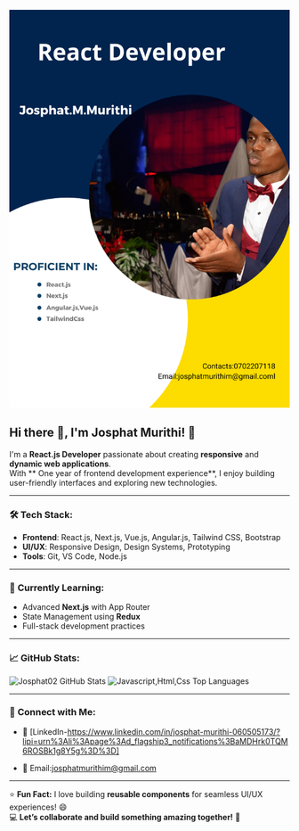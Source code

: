  ![Welcome Banner](https://github.com/josphat02/josphat02/blob/main/Josphat.M.Murithi.png?raw=true)

## Hi there 👋, I'm Josphat Murithi! 🚀  

I'm a **React.js Developer** passionate about creating **responsive** and **dynamic web applications**.  
With ** One year of frontend development experience**, I enjoy building user-friendly interfaces and exploring new technologies.

---

### 🛠️ **Tech Stack:**
- **Frontend**: React.js, Next.js, Vue.js, Angular.js, Tailwind CSS, Bootstrap  
- **UI/UX**: Responsive Design, Design Systems, Prototyping  
- **Tools**: Git, VS Code, Node.js  

---

### 🌱 **Currently Learning:**
- Advanced **Next.js** with App Router
- State Management using **Redux**
- Full-stack development practices  

---

### 📈 **GitHub Stats:**

![Josphat02 GitHub Stats](https://github-readme-stats.vercel.app/api?username=josphat02&show_icons=true&theme=radical)
![Javascript,Html,Css Top Languages](https://github-readme-stats.vercel.app/api/top-langs/?username=josphat02&layout=compact&theme=radical)

---

### 🔗 **Connect with Me**:
- 💼 [LinkedIn-https://www.linkedin.com/in/josphat-murithi-060505173/?lipi=urn%3Ali%3Apage%3Ad_flagship3_notifications%3BaMDHrk0TQM6ROSBk1g8Y5g%3D%3D]  
   
- 📧 Email:josphatmurithim@gmail.com 

---

⭐️ **Fun Fact:** I love building **reusable components** for seamless UI/UX experiences! 😄  
💻 **Let’s collaborate and build something amazing together!** 🤝  
